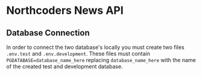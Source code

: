# Northcoders News API

## Database Connection

In order to connect the two database's locally you must create two files `.env.test` and `.env.development`. These files must contain `PGDATABASE=database_name_here` replacing `database_name_here` with the name of the created test and development database.
